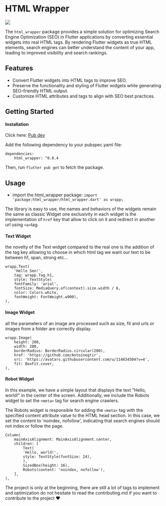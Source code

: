 # HTML Wrapper
<a href="http://flutter-seo.web.app"><img src="https://flutter-seo.web.app/assets/assets/wrapp.png"></img></a>

The `html_wrapper` package provides a simple solution for optimizing Search Engine Optimization (SEO) in Flutter applications by converting essential widgets into real HTML tags. By rendering Flutter widgets as true HTML elements, search engines can better understand the content of your app, leading to improved visibility and search rankings.

## Features

- Convert Flutter widgets into HTML tags to improve SEO.
- Preserve the functionality and styling of Flutter widgets while generating SEO-friendly HTML output.
- Customize HTML attributes and tags to align with SEO best practices.

## Getting Started

#### Installation

Click here: <a href="https://pub.dev/packages/html_wrapper">Pub dev</a>

Add the following dependency to your pubspec.yaml file:

```
dependencies:
    html_wrapper: ^0.0.4
```

Then, run `flutter pub get` to fetch the package.

## Usage

- import the html_wrapper package: ```import 'package:html_wrapper/html_wrapper.dart' as wrapp;```

The library is easy to use, the names and behaviors of the widgets remain the same as classic Widget one exclusivity in each widget is the implementation of `href` key that allow to click on it and redirect in another url using `<a>`tag.

#### Text Widget

the novelty of the Text widget compared to the real one is the addition of the tag key allowing to choose in which html tag we want our text to be between h1, span, strong etc...

```
wrapp.Text(
    'Hello Seo!',
    tag: wrapp.Tag.h1,
    style: TextStyle(
    fontFamily: 'arial',
    fontSize: MediaQuery.of(context).size.width / 6,
    color: Colors.white,
    fontWeight: FontWeight.w900),
),
```

#### Image Widget

all the parameters of an image are processed such as size, fit and urls or images from a folder are correctly display.

```
wrapp.Image(
    height: 200,
    width: 200,
    borderRadius: BorderRadius.circular(200),
    href: 'https://github.com/Antoinegtir',
    src: 'https://avatars.githubusercontent.com/u/114834504?v=4',
    fit: BoxFit.cover,
),
```

#### Robot Widget

In this example, we have a simple layout that displays the text "Hello, world!" in the center of the screen. Additionally, we include the Robots widget to set the `<meta>` tag for search engine crawlers.

The Robots widget is responsible for adding the `<meta>` tag with the specified content attribute value to the HTML head section. In this case, we set the content to 'noindex, nofollow', indicating that search engines should not index or follow the page.

```
Column(
    mainAxisAlignment: MainAxisAlignment.center,
    children: [
        Text(
        'Hello, world!',
        style: TextStyle(fontSize: 24),
        ),
        SizedBox(height: 16),
        Robots(content: 'noindex, nofollow'),
    ],
),
```

The project is only at the beginning, there are still a lot of tags to implement and optimization do not hesitate to read the contributing.md if you want to contribute to the project ❤️